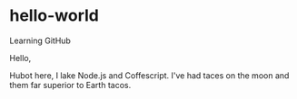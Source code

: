 # hello-world
Learning GitHub

Hello,

Hubot here, I lake Node.js and Coffescript.
I've had taces on the moon and them far superior to Earth tacos.

